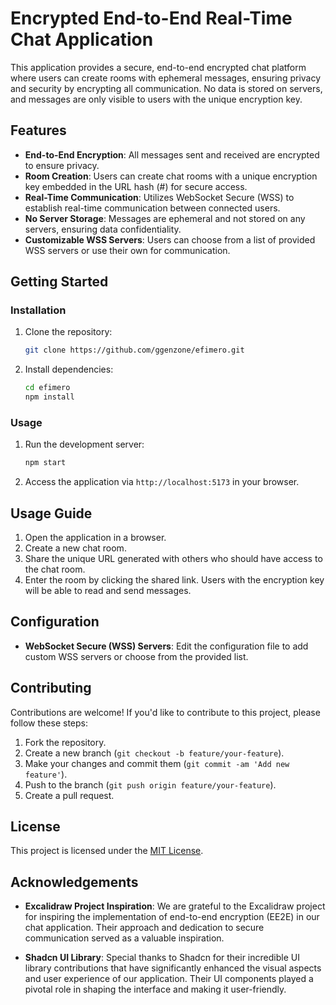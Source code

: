 # Encrypted End-to-End Real-Time Chat Application

This application provides a secure, end-to-end encrypted chat platform where users can create rooms with ephemeral messages, ensuring privacy and security by encrypting all communication. No data is stored on servers, and messages are only visible to users with the unique encryption key.

## Features

- **End-to-End Encryption**: All messages sent and received are encrypted to ensure privacy.
- **Room Creation**: Users can create chat rooms with a unique encryption key embedded in the URL hash (#) for secure access.
- **Real-Time Communication**: Utilizes WebSocket Secure (WSS) to establish real-time communication between connected users.
- **No Server Storage**: Messages are ephemeral and not stored on any servers, ensuring data confidentiality.
- **Customizable WSS Servers**: Users can choose from a list of provided WSS servers or use their own for communication.

## Getting Started

### Installation

1. Clone the repository:

   ```bash
   git clone https://github.com/ggenzone/efimero.git
   ```

2. Install dependencies:

   ```bash
   cd efimero 
   npm install
   ```

### Usage

1. Run the development server:

   ```bash
   npm start
   ```

2. Access the application via `http://localhost:5173` in your browser.

## Usage Guide

1. Open the application in a browser.
2. Create a new chat room.
3. Share the unique URL generated with others who should have access to the chat room.
4. Enter the room by clicking the shared link. Users with the encryption key will be able to read and send messages.

## Configuration

- **WebSocket Secure (WSS) Servers**: Edit the configuration file to add custom WSS servers or choose from the provided list.

## Contributing

Contributions are welcome! If you'd like to contribute to this project, please follow these steps:

1. Fork the repository.
2. Create a new branch (`git checkout -b feature/your-feature`).
3. Make your changes and commit them (`git commit -am 'Add new feature'`).
4. Push to the branch (`git push origin feature/your-feature`).
5. Create a pull request.

## License

This project is licensed under the [MIT License](LICENSE).

## Acknowledgements

- **Excalidraw Project Inspiration**: We are grateful to the Excalidraw project for inspiring the implementation of end-to-end encryption (EE2E) in our chat application. Their approach and dedication to secure communication served as a valuable inspiration.

- **Shadcn UI Library**: Special thanks to Shadcn for their incredible UI library contributions that have significantly enhanced the visual aspects and user experience of our application. Their UI components played a pivotal role in shaping the interface and making it user-friendly.


